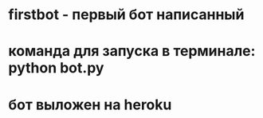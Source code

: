 # firstbot - первый бот написанный
# команда для запуска в терминале: python bot.py
# бот выложен на heroku 
